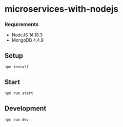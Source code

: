 # microservices-with-nodejs
 
### Requirements
- NodeJS 14.18.3
- MongoDB 4.4.9

## Setup

```
npm install
```

## Start

```
npm run start
```

## Development

```
npm run dev
```
